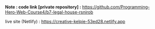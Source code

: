 **Note : code link [private repository] :** https://github.com/Programming-Hero-Web-Course4/b7-legal-house-rsnirob

live site (Netlify) : https://creative-kelpie-53ed28.netlify.app


